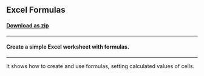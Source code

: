 ## Excel Formulas
#### [Download as zip](https://grapecity.github.io/DownGit/#/home?url=https://github.com/GrapeCity/ComponentOne-Service-Components-Samples/tree/master/Excel/ExcelFormulas)
____
#### Create a simple Excel worksheet with formulas.
____
It shows how to create and use formulas, setting calculated values of cells.
